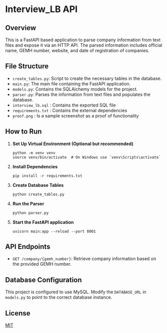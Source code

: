 
# Interview_LB API

## Overview

This is a FastAPI based application to parse company information from text files and expose it via an HTTP API. The parsed information includes official name, GEMH number, website, and date of registration of companies.

## File Structure

- `create_tables.py`: Script to create the necessary tables in the database.
- `main.py`: The main file containing the FastAPI application.
- `models.py`: Contains the SQLAlchemy models for the project.
- `parser.py`: Parses the information from text files and populates the database.
- `interview_lb.sql` : Contains the exported SQL file
- `requirements.txt` : Contains the external dependencies
- `proof.png` : Is a sample screenshot as a proof of functionality

## How to Run


1. **Set Up Virtual Environment (Optional but recommended)**
   ```shell
   python -m venv venv
   source venv/bin/activate  # On Windows use `venv\Scripts\activate`
   ```

2. **Install Dependencies**
   ```shell
   pip install -r requirements.txt
   ```

3. **Create Database Tables**
   ```shell
   python create_tables.py
   ```

4. **Run the Parser**
   ```shell
   python parser.py
   ```

5. **Start the FastAPI application**
   ```shell
   uvicorn main:app --reload --port 8001
   ```

## API Endpoints

- `GET /company/{gemh_number}`: Retrieve company information based on the provided GEMH number.

## Database Configuration

This project is configured to use MySQL. Modify the `DATABASE_URL` in `models.py` to point to the correct database instance.

## License

[MIT](LICENSE)
